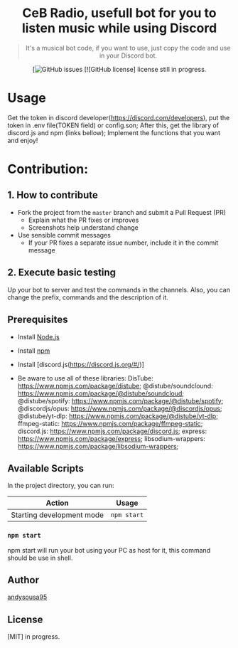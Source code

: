 <h1 align="center">
 CeB Radio, usefull bot for you to listen music while using Discord
</h1>
<div align="center" >

> It's a musical bot code, if you want to use, just copy the code and use in your Discord bot. 


[![GitHub issues](https://github.com/andysousa95/aicmusicalbot/issues)
[![GitHub license] license still in progress.

</div>

# Usage

Get the token in discord developer(https://discord.com/developers), put the token in .env file(TOKEN field) or config.son;
After this, get the library of discord.js and npm (links bellow);
Implement the functions that you want and enjoy!

# Contribution:

## 1. How to contribute

- Fork the project from the `master` branch and submit a Pull Request (PR)
  - Explain what the PR fixes or improves
  - Screenshots help understand change
- Use sensible commit messages
  - If your PR fixes a separate issue number, include it in the commit message

## 2. Execute basic testing

Up your bot to server and test the commands in the channels. Also, you can change the prefix, commands and the description of it.


## Prerequisites

- Install [Node.js](https://nodejs.org)

- Install [npm](https://www.npmjs.com/)

- Install [discord.js(https://discord.js.org/#/)]

- Be aware to use all of these libraries: 
    DisTube: https://www.npmjs.com/package/distube;
    @distube/soundclound: https://www.npmjs.com/package/@distube/soundcloud;
    @distube/spotify: https://www.npmjs.com/package/@distube/spotify;
    @discordjs/opus: https://www.npmjs.com/package/@discordjs/opus;
    @distube/yt-dlp: https://www.npmjs.com/package/@distube/yt-dlp;
    ffmpeg-static: https://www.npmjs.com/package/ffmpeg-static;
    discord.js: https://www.npmjs.com/package/discord.js;
    express: https://www.npmjs.com/package/express;
    libsodium-wrappers: https://www.npmjs.com/package/libsodium-wrappers;


## Available Scripts

In the project directory, you can run:

| Action                             | Usage               |
| ---------------------------------- | ------------------- |
| Starting development mode          | `npm start`         |

### `npm start`

npm start will run your bot using your PC as host for it, this command should be use in shell.

## Author

[andysousa95](https://twitter.com/filler753)

## License

[MIT] in progress.
